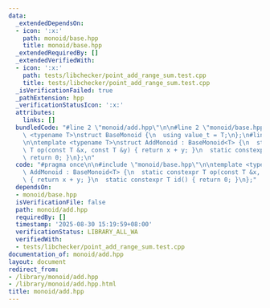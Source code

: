 ```yaml
---
data:
  _extendedDependsOn:
  - icon: ':x:'
    path: monoid/base.hpp
    title: monoid/base.hpp
  _extendedRequiredBy: []
  _extendedVerifiedWith:
  - icon: ':x:'
    path: tests/libchecker/point_add_range_sum.test.cpp
    title: tests/libchecker/point_add_range_sum.test.cpp
  _isVerificationFailed: true
  _pathExtension: hpp
  _verificationStatusIcon: ':x:'
  attributes:
    links: []
  bundledCode: "#line 2 \"monoid/add.hpp\"\n\n#line 2 \"monoid/base.hpp\"\n\ntemplate\
    \ <typename T>\nstruct BaseMonoid {\n  using value_t = T;\n};\n#line 4 \"monoid/add.hpp\"\
    \n\ntemplate <typename T>\nstruct AddMonoid : BaseMonoid<T> {\n  static constexpr\
    \ T op(const T &x, const T &y) { return x + y; }\n  static constexpr T id() {\
    \ return 0; }\n};\n"
  code: "#pragma once\n\n#include \"monoid/base.hpp\"\n\ntemplate <typename T>\nstruct\
    \ AddMonoid : BaseMonoid<T> {\n  static constexpr T op(const T &x, const T &y)\
    \ { return x + y; }\n  static constexpr T id() { return 0; }\n};"
  dependsOn:
  - monoid/base.hpp
  isVerificationFile: false
  path: monoid/add.hpp
  requiredBy: []
  timestamp: '2025-08-30 15:19:59+08:00'
  verificationStatus: LIBRARY_ALL_WA
  verifiedWith:
  - tests/libchecker/point_add_range_sum.test.cpp
documentation_of: monoid/add.hpp
layout: document
redirect_from:
- /library/monoid/add.hpp
- /library/monoid/add.hpp.html
title: monoid/add.hpp
---
```

